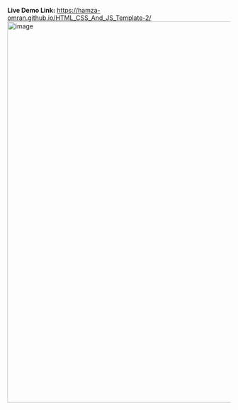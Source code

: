 **Live Demo Link:** https://hamza-omran.github.io/HTML_CSS_And_JS_Template-2/
<img width="1892" height="858" alt="image" src="https://github.com/user-attachments/assets/faac2b50-4fe7-4ccb-9e39-640243cf1a29" />
